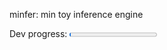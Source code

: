 minfer: min toy inference engine

<label for="file">Dev progress:</label>
<progress id="file" value="1" max="100"> </progress>